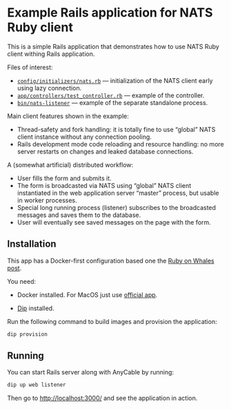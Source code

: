 # Example Rails application for NATS Ruby client

This is a simple Rails application that demonstrates how to use NATS Ruby client withing Rails application.

Files of interest:

 - [`config/initializers/nats.rb`](./config/initializers/nats.rb) — initialization of the NATS client early using lazy connection.
 - [`app/controllers/test_controller.rb`](./app/controllers/test_controller.rb) — example of the controller.
 - [`bin/nats-listener`](./bin/nats-listener()) — example of the separate standalone process.

Main client features shown in the example:

 - Thread-safety and fork handling: it is totally fine to use “global” NATS client instance without any connection pooling.
 - Rails development mode code reloading and resource handling: no more server restarts on changes and leaked database connections.

A (somewhat artificial) distributed workflow:

 - User fills the form and submits it.
 - The form is broadcasted via NATS using “global” NATS client instantiated in the web application server “master” process, but usable in worker processes.
 - Special long running process (listener) subscribes to the broadcasted messages and saves them to the database.
 - User will eventually see saved messages on the page with the form.

## Installation

This app has a Docker-first configuration based one the [Ruby on Whales post](https://evilmartians.com/chronicles/ruby-on-whales-docker-for-ruby-rails-development).

You need:

- Docker installed. For MacOS just use [official app](https://docs.docker.com/engine/installation/mac/).

- [Dip](https://github.com/bibendi/dip) installed.

Run the following command to build images and provision the application:

```sh
dip provision
```

## Running

You can start Rails server along with AnyCable by running:

```sh
dip up web listener
```

Then go to [http://localhost:3000/](http://localhost:3000/) and see the application in action.
